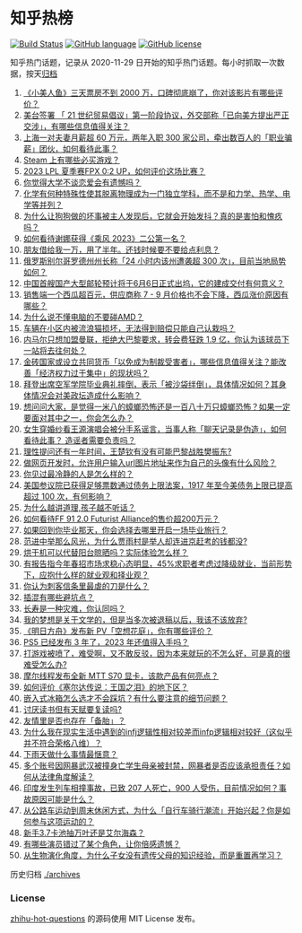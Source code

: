 # 知乎热榜
[![Build Status](https://github.com/ToWeLong/zhihu-hot-questions/workflows/CI/badge.svg)](https://github.com/ToWeLong/zhihu-hot-questions/actions)
[![GitHub language](https://img.shields.io/badge/language-golang-orange.svg)](https://golang.org/)
[![GitHub license](https://img.shields.io/github/license/ToWeLong/zhihu-hot-questions)](https://github.com/ToWeLong/zhihu-hot-questions/blob/main/LICENSE)

知乎热门话题，记录从 2020-11-29 日开始的知乎热门话题。每小时抓取一次数据，按天[归档](./archives)

<!-- BEGIN -->

1. [《小美人鱼》三天票房不到 2000 万，口碑彻底崩了，你对该影片有哪些评价？](https://www.zhihu.com/question/603592302)
1. [美台签署 「 21 世纪贸易倡议」第一阶段协议，外交部称「已向美方提出严正交涉」，有哪些信息值得关注？](https://www.zhihu.com/question/604421093)
1. [上海一对夫妻月薪超 60 万元，两年入职 300 家公司，牵出数百人的「职业骗薪」团伙，如何看待此事？](https://www.zhihu.com/question/604403306)
1. [Steam 上有哪些必买游戏？](https://www.zhihu.com/question/35296900)
1. [2023 LPL 夏季赛FPX 0:2 UP，如何评价这场比赛？](https://www.zhihu.com/question/604471476)
1. [你觉得大学不谈恋爱会有遗憾吗？](https://www.zhihu.com/question/604254909)
1. [化学有何种特殊性使其脱离物理成为一门独立学科，而不是和力学、热学、电学等并列？](https://www.zhihu.com/question/599287344)
1. [为什么让狗狗做的坏事被主人发现后，它就会开始发抖？真的是害怕和愧疚吗？](https://www.zhihu.com/question/602543843)
1. [如何看待谢娜获得《乘风 2023》二公第一名？](https://www.zhihu.com/question/604406455)
1. [朋友借给我一万，用了半年。还钱时候要不要给点利息？](https://www.zhihu.com/question/602415682)
1. [俄罗斯别尔哥罗德州州长称「24 小时内该州遭袭超 300 次」，目前当地局势如何？](https://www.zhihu.com/question/603813963)
1. [中国首艘国产大型邮轮预计将于6月6日正式出坞，它的建成交付有何意义？](https://www.zhihu.com/question/604235955)
1. [销售端一个西瓜超百元，供应商称 7 - 9 月价格也不会下降，西瓜涨价原因有哪些？](https://www.zhihu.com/question/604403671)
1. [为什么说不懂电脑的不要碰AMD？](https://www.zhihu.com/question/337065369)
1. [车辆在小区内被流浪猫损坏，无法得到赔偿只能自己认栽吗？](https://www.zhihu.com/question/601678131)
1. [内马尔只想加盟曼联，拒绝大巴黎要求，转会费狂跌 1.9 亿，你认为该球员下一站将去往何处？](https://www.zhihu.com/question/604201925)
1. [金砖国家或设立共同货币「以免成为制裁受害者」，哪些信息值得关注？能改善「经济权力过于集中」的现状吗？](https://www.zhihu.com/question/604423978)
1. [拜登出席空军学院毕业典礼摔倒，表示「被沙袋绊倒」，具体情况如何？其身体情况会对美政坛造成什么影响？](https://www.zhihu.com/question/604374571)
1. [想问问大家，是觉得一米八的蟑螂恐怖还是一百八十万只蟑螂恐怖？如果一定要面对其中之一，你会怎么办？](https://www.zhihu.com/question/600068717)
1. [女生穿婚纱看王源演唱会被分手系谣言，当事人称「聊天记录是伪造」，如何看待此事？ 造谣者需要负责吗？](https://www.zhihu.com/question/604390809)
1. [理性提问还有一年时间，王楚钦有没有可能巴黎战胜樊振东?](https://www.zhihu.com/question/604334256)
1. [做网页开发时，允许用户输入url图片地址来作为自己的头像有什么风险？](https://www.zhihu.com/question/603596848)
1. [你见过最冷静的人是怎么样的？](https://www.zhihu.com/question/315251005)
1. [美国参议院已获得足够票数通过债务上限法案，1917 年至今美债务上限已提高超过 100 次，有何影响？](https://www.zhihu.com/question/604393197)
1. [为什么越讲道理,孩子越不听话？](https://www.zhihu.com/question/598809389)
1. [如何看待FF 91 2.0 Futurist Alliance的售价超200万元？](https://www.zhihu.com/question/604011607)
1. [如果回到你毕业那天，你会选择去哪里开启一场毕业旅行？](https://www.zhihu.com/question/604416036)
1. [范进中举那么风光，为什么贾雨村是举人却连进京赶考的钱都没?](https://www.zhihu.com/question/601881989)
1. [烘干机可以代替阳台晾晒吗？实际体验怎么样？](https://www.zhihu.com/question/531431853)
1. [有报告指今年春招市场求稳心态明显，45%求职者考虑过降级就业，当前形势下，应抱什么样的就业观和择业观？](https://www.zhihu.com/question/604195542)
1. [你认为刺客信条里最虐的刀是什么？](https://www.zhihu.com/question/407520118)
1. [插混有哪些避坑点？](https://www.zhihu.com/question/602943961)
1. [长寿是一种灾难，你认同吗？](https://www.zhihu.com/question/597336124)
1. [我的梦想是关于文学的，但是当多次被退稿以后，我该不该放弃?](https://www.zhihu.com/question/604011027)
1. [《明日方舟》发布新 PV「空想花庭」，你有哪些评价？](https://www.zhihu.com/question/604399669)
1. [PS5 已经发布 3 年了，2023 年还值得入手吗？](https://www.zhihu.com/question/540585488)
1. [打游戏被喷了，难受啊，又不敢反驳，因为本来就玩的不怎么好，可是真的很难受怎么办?](https://www.zhihu.com/question/597043334)
1. [摩尔线程发布全新 MTT S70 显卡，该款产品有何亮点？](https://www.zhihu.com/question/604029452)
1. [如何评价《塞尔达传说：王国之泪》的地下区？](https://www.zhihu.com/question/603871845)
1. [嵌入式冰箱怎么选才不会踩坑？有什么要注意的细节问题？](https://www.zhihu.com/question/601847397)
1. [讨厌读书但有天赋要复读吗?](https://www.zhihu.com/question/603946748)
1. [友情里是否也存在「备胎」？](https://www.zhihu.com/question/603610520)
1. [为什么我在现实生活中遇到的infj逻辑性相对较差而infp逻辑相对较好（这似乎并不符合荣格八维）？](https://www.zhihu.com/question/603829808)
1. [下雨天做什么事情最惬意？](https://www.zhihu.com/question/604177362)
1. [多个账号因网暴武汉被撞身亡学生母亲被封禁，网暴者是否应该承担责任？如何从法律角度解读？](https://www.zhihu.com/question/604552148)
1. [印度发生列车相撞事故，已致 207 人死亡，900 人受伤，目前情况如何？事故原因可能是什么？](https://www.zhihu.com/question/604551488)
1. [从公路车运动到周末休闲方式，为什么「自行车骑行潮流」开始兴起？你是如何参与这项运动的？](https://www.zhihu.com/question/603622247)
1. [新手3.7卡池抽万叶还是艾尔海森？](https://www.zhihu.com/question/604292698)
1. [有哪些演员错过了某个角色，让你倍感遗憾？](https://www.zhihu.com/question/41078046)
1. [从生物演化角度，为什么子女没有遗传父母的知识经验，而是重置再学习？](https://www.zhihu.com/question/601678910)

<!-- END -->

历史归档 [./archives](./archives)


### License
[zhihu-hot-questions](https://github.com/towelong/zhihu-hot-questions) 的源码使用 MIT License 发布。